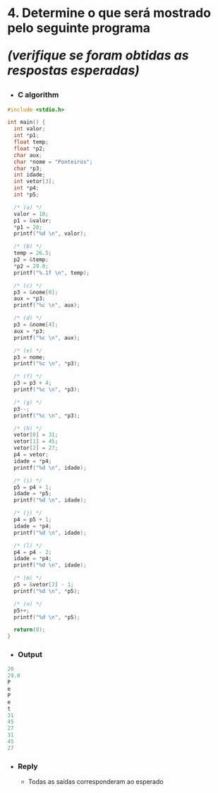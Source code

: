 # 4. Determine o que será mostrado pelo seguinte programa <p><em>(verifique se foram obtidas as respostas esperadas)</em></p>

- ### C algorithm
```c
#include <stdio.h>

int main() {
  int valor;
  int *p1;
  float temp;
  float *p2;
  char aux;
  char *nome = "Ponteiros";
  char *p3;
  int idade;
  int vetor[3];
  int *p4;
  int *p5;

  /* (a) */
  valor = 10;
  p1 = &valor;
  *p1 = 20;
  printf("%d \n", valor);

  /* (b) */
  temp = 26.5;
  p2 = &temp;
  *p2 = 29.0;
  printf("%.1f \n", temp);

  /* (c) */
  p3 = &nome[0];
  aux = *p3;
  printf("%c \n", aux);

  /* (d) */
  p3 = &nome[4];
  aux = *p3;
  printf("%c \n", aux);

  /* (e) */
  p3 = nome;
  printf("%c \n", *p3);

  /* (f) */
  p3 = p3 + 4;
  printf("%c \n", *p3);

  /* (g) */
  p3--;
  printf("%c \n", *p3);

  /* (h) */
  vetor[0] = 31;
  vetor[1] = 45;
  vetor[2] = 27;
  p4 = vetor;
  idade = *p4;
  printf("%d \n", idade);

  /* (i) */
  p5 = p4 + 1;
  idade = *p5;
  printf("%d \n", idade);

  /* (j) */
  p4 = p5 + 1;
  idade = *p4;
  printf("%d \n", idade);

  /* (l) */
  p4 = p4 - 2;
  idade = *p4;
  printf("%d \n", idade);

  /* (m) */
  p5 = &vetor[2] - 1;
  printf("%d \n", *p5);

  /* (n) */
  p5++;
  printf("%d \n", *p5);

  return(0);
}
```

- ### Output

```c
20 
29.0 
P 
e 
P 
e 
t 
31 
45 
27 
31 
45 
27 
```

- ### Reply
  - Todas as saídas corresponderam ao esperado
